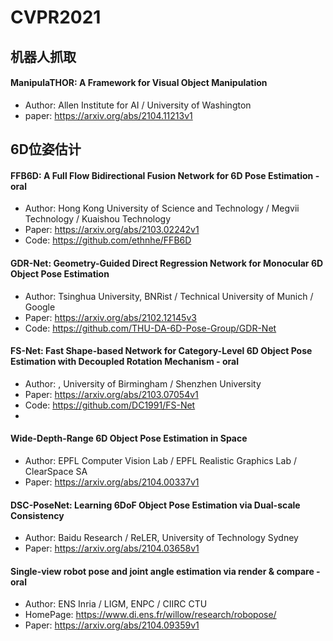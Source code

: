# CVPR2021

## 机器人抓取
#### ManipulaTHOR: A Framework for Visual Object Manipulation

* Author: Allen Institute for AI / University of Washington
* paper: https://arxiv.org/abs/2104.11213v1

## 6D位姿估计
#### FFB6D: A Full Flow Bidirectional Fusion Network for 6D Pose Estimation - oral
* Author: Hong Kong University of Science and Technology / Megvii Technology / Kuaishou Technology
* Paper: https://arxiv.org/abs/2103.02242v1
* Code: https://github.com/ethnhe/FFB6D

#### GDR-Net: Geometry-Guided Direct Regression Network for Monocular 6D Object Pose Estimation
* Author: Tsinghua University, BNRist / Technical University of Munich / Google
* Paper: https://arxiv.org/abs/2102.12145v3
* Code: https://github.com/THU-DA-6D-Pose-Group/GDR-Net

#### FS-Net: Fast Shape-based Network for Category-Level 6D Object Pose Estimation with Decoupled Rotation Mechanism - oral
* Author: , University of Birmingham /  Shenzhen University
* Paper: https://arxiv.org/abs/2103.07054v1
* Code: https://github.com/DC1991/FS-Net
* 
#### Wide-Depth-Range 6D Object Pose Estimation in Space
* Author: EPFL Computer Vision Lab / EPFL Realistic Graphics Lab / ClearSpace SA
* Paper: https://arxiv.org/abs/2104.00337v1

#### DSC-PoseNet: Learning 6DoF Object Pose Estimation via Dual-scale Consistency
* Author: Baidu Research / ReLER, University of Technology Sydney
* Paper: https://arxiv.org/abs/2104.03658v1

#### Single-view robot pose and joint angle estimation via render & compare - oral
* Author:  ENS Inria / LIGM, ENPC / CIIRC CTU
* HomePage: https://www.di.ens.fr/willow/research/robopose/
* Paper: https://arxiv.org/abs/2104.09359v1
